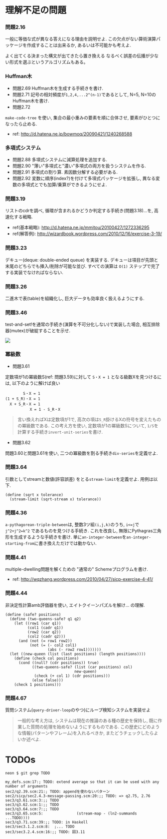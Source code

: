 理解不足の問題
=====================================

### 問題2.16

一般に等価な式が異なる答えになる理由を説明せよ. この欠点がない算術演算パッケージを作成することは出来るか, あるいは不可能かも考えよ.

よく出てくる決まった構文が出てきたら置き換える
なるべく誤差の伝播が少ない形式を選ぶというアルゴリズムもある。


### Huffman木

* 問題2.69 Huffman木を生成する手続きを書け.
* 問題2.71 記号の相対頻度が`1,2,4,...2^(n-1)`であるとして, N=5, N=10のHuffman木を書け.
* 問題2.72

`make-code-tree` を使い, 集合の最小重みの要素を順に合体させ, 要素がひとつになったら止める.

* ref: http://d.hatena.ne.jp/bowmoq/20090421/1240268588


### 多項式システム

* 問題2.88 多項式システムに減算処理を追加する.
* 問題2.90 "薄い"多項式と"濃い"多項式の両方を扱うシステムを作る.
* 問題2.91 多項式の割り算. 素因数分解する必要がある.
* 問題2.92 変数に順序(index?)を付けて多項式パッケージを拡張し, 異なる変数の多項式とでも加算/乗算ができるようにせよ.


### 問題3.19

リストのcdrを調べ, 循環が含まれるかどうか判定する手続き(問題3.18)...を, 高速化する戦略.

* ref(基本戦略): http://d.hatena.ne.jp/mmitou/20100427/1272336295
* ref(解答例): http://wizardbook.wordpress.com/2010/12/16/exercise-3-19/


### 問題3.23

デキュー(deque: double-ended queue) を実装する.
デキューは項目が先頭と末尾のどちらでも挿入/削除が可能な並び.
すべての演算は `O(1)` ステップで完了する実装でなければならない.


### 問題3.26

二進木で表(table)を組織化し, 巨大データも効率良く扱えるようにする.


### 問題3.46

test-and-set!を通常の手続き(演算を不可分化しない)で実装した場合, 相互排除器(mutex)が破綻することを示せ.

![](https://www.evernote.com/shard/s11/sh/b079d381-9054-481a-91e5-c55247b7e5ca/591a9d1ab74448cfe152144e6be80ca7/res/246c6366-bb7f-4279-812b-74556dfd44a7/SICP%E5%95%8F%E9%A1%8C3.46%20-%20tmurata%E3%81%AE%E6%97%A5%E8%A8%98%20-%20ViFox%20%28Build%2020120713134347%29.jpg?resizeSmall&width=832)


### 冪級数

* 問題3.61

定数項が1の冪級数S(ref: 問題3.59)に対して
`S・X = 1` となる級数Xを見つけるには, 以下のように解けば良い

            S・X = 1
    (1 + S_R)・X = 1
      X + S_R・X = 1
               X = 1 - S_R・X

> 言い換えればXは定数項が1で, 高次の項は`S_R`掛けるXの符号を変えたものの冪級数である.
> この考え方を使い, 定数項が1の冪級数Sについて, `1/S`を計算する手続き`invert-unit-series`を書け.


* 問題3.62

問題3.60と問題3.61を使い, 二つの冪級数を割る手続き`div-series`を定義せよ.


### 問題3.64

引数としてstreamと数値(許容誤差) をとる`stream-limit`を定義せよ. 用例は以下.

    (define (sqrt x tolerance)
      (stream-limit (sqrt-stream x) tolerance))


### 問題4.36

`a-pythagorean-triple-between`は, 整数3ツ組`(i,j,k)`のうち, `i<=j`で`j^2+j^2=k^2` であるものを見つける手続き.
これを改良し, 無限にPythagras三角形を生成するような手続きを書け. 単に`an-integer-between`を`an-integer-starting-from`に書き換えただけでは動かない.


### 問題4.41

multiple-dwelling問題を解くための "通常の" Schemeプログラムを書け.

* ref: http://wqzhang.wordpress.com/2010/04/27/sicp-exercise-4-41/


### 問題4.44

非決定性計算amb評価器を使い, エイトクイーンパズルを解け... の理解.

    (define (safe? positions)
      (define (two-queens-safe? q1 q2)
        (let ((row1 (car q1))
              (col1 (cadr q1))
              (row2 (car q2))
              (col2 (cadr q2)))
          (and (not (= row1 row2))
               (not (= (- col2 col1)
                       (abs (- row2 row1)))))))
      (let ((new-queen (list (last positions) (length positions))))
        (define (check col positions)
          (cond ((null? (cdr positions)) true)
                ((two-queens-safe? (list (car positions) col)
                                   new-queen)
                 (check (+ col 1) (cdr positions)))
                (else false)))
        (check 1 positions)))


### 問題4.67

質問システム(`query-driver-loop`のやつ)にループ検知システムを実装せよ

> 一般的な考え方は, システムは現在の推論のある種の歴史を保持し, 既に作業した質問の処理を始めないようにするものである.
> この歴史にどのような情報(パターンやフレーム)を入れるべきか, またどうチェックしたらよいか述べよ.


TODOs
===================================================================

    neon $ git grep TODO

    my_defs.scm:17:; TODO: extend average so that it can be used with any number of arguments
    sec2/q2.39.scm:21:; TODO: appendを使わないパターン
    sec2/sicp/sec2.4.3-message-passing.scm:20:;; TODO: => q2.75, 2.76
    sec3/q3.61.scm:3:;; TODO
    sec3/q3.62.scm:1:;; TODO
    sec3/q3.64.scm:7:;; TODO
    sec3/q3.65.scm:5:               (stream-map - (ln2-summands ...TODO))))
    sec3/q3.71.scm:39:;; TODO: in Haskell
    sec3/sec3.1.2.scm:8:  ;... TODO
    sec3/sec3.2.4.scm:16:;; TODO: 図3.11

